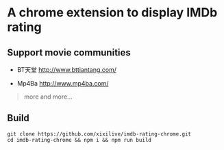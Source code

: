 # A chrome extension to display IMDb rating

## Support movie communities

- BT天堂 http://www.bttiantang.com/

- Mp4Ba http://www.mp4ba.com/

> more and more...

## Build

```
git clone https://github.com/xixilive/imdb-rating-chrome.git
cd imdb-rating-chrome && npm i && npm run build
```
